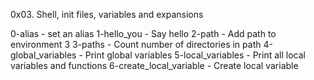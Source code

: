 0x03. Shell, init files, variables and expansions

0-alias - set an alias
1-hello_you - Say hello
2-path - Add path to environment
3
3-paths - Count number of directories in path
4-global_variables - Print global variables
5-local_variables - Print all local variables and functions
6-create_local_variable - Create local variable
